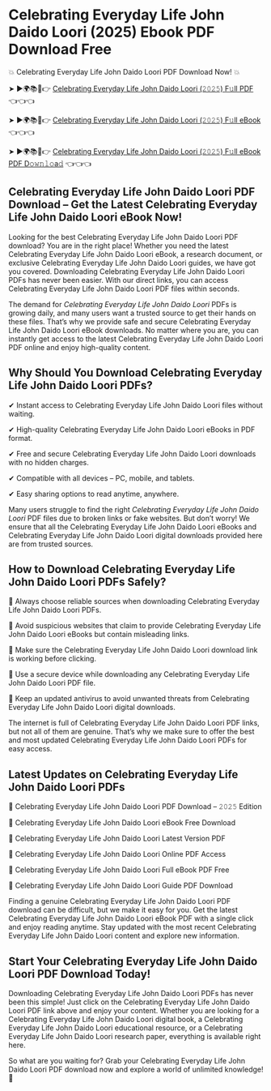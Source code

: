# Celebrating Everyday Life John Daido Loori (2025) Ebook PDF Download Free

💥 Celebrating Everyday Life John Daido Loori PDF Download Now! 💥

➤ ►🌍📚📱👉 [Celebrating Everyday Life John Daido Loori (𝟸𝟶𝟸𝟻) F𝚞ll PDF](https://getpdf.xyz/celebrating-everyday-life-john-daido-loori) 👈👈👈


➤ ►🌍📚📱👉 [Celebrating Everyday Life John Daido Loori (𝟸𝟶𝟸𝟻) F𝚞ll eBook](https://getpdf.xyz/celebrating-everyday-life-john-daido-loori) 👈👈👈


➤ ►🌍📚📱👉 [Celebrating Everyday Life John Daido Loori (𝟸𝟶𝟸𝟻) F𝚞ll eBook PDF D𝚘𝚠𝚗𝚕𝚘a𝚍](https://getpdf.xyz/celebrating-everyday-life-john-daido-loori) 👈👈👈


## Celebrating Everyday Life John Daido Loori PDF Download – Get the Latest Celebrating Everyday Life John Daido Loori eBook Now!

Looking for the best Celebrating Everyday Life John Daido Loori PDF download? You are in the right place! Whether you need the latest Celebrating Everyday Life John Daido Loori eBook, a research document, or exclusive Celebrating Everyday Life John Daido Loori guides, we have got you covered. Downloading Celebrating Everyday Life John Daido Loori PDFs has never been easier. With our direct links, you can access Celebrating Everyday Life John Daido Loori PDF files within seconds.

The demand for *Celebrating Everyday Life John Daido Loori* PDFs is growing daily, and many users want a trusted source to get their hands on these files. That’s why we provide safe and secure Celebrating Everyday Life John Daido Loori eBook downloads. No matter where you are, you can instantly get access to the latest Celebrating Everyday Life John Daido Loori PDF online and enjoy high-quality content.

## Why Should You Download Celebrating Everyday Life John Daido Loori PDFs?

✔ Instant access to Celebrating Everyday Life John Daido Loori files without waiting.

✔ High-quality Celebrating Everyday Life John Daido Loori eBooks in PDF format.

✔ Free and secure Celebrating Everyday Life John Daido Loori downloads with no hidden charges.

✔ Compatible with all devices – PC, mobile, and tablets.

✔ Easy sharing options to read anytime, anywhere.

Many users struggle to find the right *Celebrating Everyday Life John Daido Loori* PDF files due to broken links or fake websites. But don’t worry! We ensure that all the Celebrating Everyday Life John Daido Loori eBooks and Celebrating Everyday Life John Daido Loori digital downloads provided here are from trusted sources.

## How to Download Celebrating Everyday Life John Daido Loori PDFs Safely?

📌 Always choose reliable sources when downloading Celebrating Everyday Life John Daido Loori PDFs.

📌 Avoid suspicious websites that claim to provide Celebrating Everyday Life John Daido Loori eBooks but contain misleading links.

📌 Make sure the Celebrating Everyday Life John Daido Loori download link is working before clicking.

📌 Use a secure device while downloading any Celebrating Everyday Life John Daido Loori PDF file.

📌 Keep an updated antivirus to avoid unwanted threats from Celebrating Everyday Life John Daido Loori digital downloads.

The internet is full of Celebrating Everyday Life John Daido Loori PDF links, but not all of them are genuine. That’s why we make sure to offer the best and most updated Celebrating Everyday Life John Daido Loori PDFs for easy access.

## Latest Updates on Celebrating Everyday Life John Daido Loori PDFs

🔹 Celebrating Everyday Life John Daido Loori PDF Download – 𝟸𝟶𝟸𝟻 Edition

🔹 Celebrating Everyday Life John Daido Loori eBook Free Download

🔹 Celebrating Everyday Life John Daido Loori Latest Version PDF

🔹 Celebrating Everyday Life John Daido Loori Online PDF Access

🔹 Celebrating Everyday Life John Daido Loori Full eBook PDF Free

🔹 Celebrating Everyday Life John Daido Loori Guide PDF Download

Finding a genuine Celebrating Everyday Life John Daido Loori PDF download can be difficult, but we make it easy for you. Get the latest Celebrating Everyday Life John Daido Loori eBook PDF with a single click and enjoy reading anytime. Stay updated with the most recent Celebrating Everyday Life John Daido Loori content and explore new information.

## Start Your Celebrating Everyday Life John Daido Loori PDF Download Today!

Downloading Celebrating Everyday Life John Daido Loori PDFs has never been this simple! Just click on the Celebrating Everyday Life John Daido Loori PDF link above and enjoy your content. Whether you are looking for a Celebrating Everyday Life John Daido Loori digital book, a Celebrating Everyday Life John Daido Loori educational resource, or a Celebrating Everyday Life John Daido Loori research paper, everything is available right here.

So what are you waiting for? Grab your Celebrating Everyday Life John Daido Loori PDF download now and explore a world of unlimited knowledge! 🚀